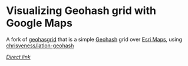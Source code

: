 # Visualizing Geohash grid with Google Maps

A fork of [geohasgrid](https://github.com/rzanato/geohashgrid) that is a simple [Geohash](https://en.wikipedia.org/wiki/Geohash) grid over [Esri Maps](https://developers.arcgis.com/),
using [chrisveness/latlon-geohash](https://github.com/chrisveness/latlon-geohash)

[*Direct link*](https://morehavoc-geohashgrid.glitch.me/geohashgrid.html)
